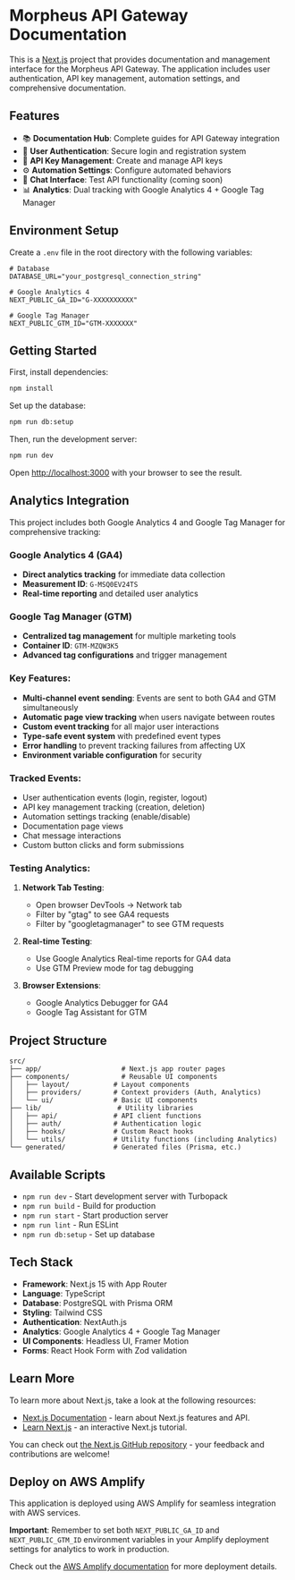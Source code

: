 # Morpheus API Gateway Documentation

This is a [Next.js](https://nextjs.org) project that provides documentation and management interface for the Morpheus API Gateway. The application includes user authentication, API key management, automation settings, and comprehensive documentation.

## Features

- 📚 **Documentation Hub**: Complete guides for API Gateway integration
- 🔐 **User Authentication**: Secure login and registration system
- 🔑 **API Key Management**: Create and manage API keys
- ⚙️ **Automation Settings**: Configure automated behaviors
- 💬 **Chat Interface**: Test API functionality (coming soon)
- 📊 **Analytics**: Dual tracking with Google Analytics 4 + Google Tag Manager

## Environment Setup

Create a `.env` file in the root directory with the following variables:
```env
# Database
DATABASE_URL="your_postgresql_connection_string"

# Google Analytics 4
NEXT_PUBLIC_GA_ID="G-XXXXXXXXXX"

# Google Tag Manager
NEXT_PUBLIC_GTM_ID="GTM-XXXXXXX"
```

## Getting Started

First, install dependencies:

```bash
npm install
```

Set up the database:

```bash
npm run db:setup
```

Then, run the development server:

```bash
npm run dev
```

Open [http://localhost:3000](http://localhost:3000) with your browser to see the result.

## Analytics Integration

This project includes both Google Analytics 4 and Google Tag Manager for comprehensive tracking:

### Google Analytics 4 (GA4)
- **Direct analytics tracking** for immediate data collection
- **Measurement ID**: `G-MSQ0EV24TS`
- **Real-time reporting** and detailed user analytics

### Google Tag Manager (GTM)
- **Centralized tag management** for multiple marketing tools
- **Container ID**: `GTM-MZQW3K5`
- **Advanced tag configurations** and trigger management

### Key Features:
- **Multi-channel event sending**: Events are sent to both GA4 and GTM simultaneously
- **Automatic page view tracking** when users navigate between routes
- **Custom event tracking** for all major user interactions
- **Type-safe event system** with predefined event types
- **Error handling** to prevent tracking failures from affecting UX
- **Environment variable configuration** for security

### Tracked Events:
- User authentication events (login, register, logout)
- API key management tracking (creation, deletion)
- Automation settings tracking (enable/disable)
- Documentation page views
- Chat message interactions
- Custom button clicks and form submissions

### Testing Analytics:

1. **Network Tab Testing**:
   - Open browser DevTools → Network tab
   - Filter by "gtag" to see GA4 requests
   - Filter by "googletagmanager" to see GTM requests

2. **Real-time Testing**:
   - Use Google Analytics Real-time reports for GA4 data
   - Use GTM Preview mode for tag debugging

3. **Browser Extensions**:
   - Google Analytics Debugger for GA4
   - Google Tag Assistant for GTM

## Project Structure

```
src/
├── app/                    # Next.js app router pages
├── components/             # Reusable UI components
│   ├── layout/           # Layout components
│   ├── providers/        # Context providers (Auth, Analytics)
│   └── ui/               # Basic UI components
├── lib/                   # Utility libraries
│   ├── api/              # API client functions
│   ├── auth/             # Authentication logic
│   ├── hooks/            # Custom React hooks
│   └── utils/            # Utility functions (including Analytics)
└── generated/            # Generated files (Prisma, etc.)
```

## Available Scripts

- `npm run dev` - Start development server with Turbopack
- `npm run build` - Build for production
- `npm run start` - Start production server
- `npm run lint` - Run ESLint
- `npm run db:setup` - Set up database

## Tech Stack

- **Framework**: Next.js 15 with App Router
- **Language**: TypeScript
- **Database**: PostgreSQL with Prisma ORM
- **Styling**: Tailwind CSS
- **Authentication**: NextAuth.js
- **Analytics**: Google Analytics 4 + Google Tag Manager
- **UI Components**: Headless UI, Framer Motion
- **Forms**: React Hook Form with Zod validation

## Learn More

To learn more about Next.js, take a look at the following resources:

- [Next.js Documentation](https://nextjs.org/docs) - learn about Next.js features and API.
- [Learn Next.js](https://nextjs.org/learn) - an interactive Next.js tutorial.

You can check out [the Next.js GitHub repository](https://github.com/vercel/next.js) - your feedback and contributions are welcome!

## Deploy on AWS Amplify

This application is deployed using AWS Amplify for seamless integration with AWS services.

**Important**: Remember to set both `NEXT_PUBLIC_GA_ID` and `NEXT_PUBLIC_GTM_ID` environment variables in your Amplify deployment settings for analytics to work in production.

Check out the [AWS Amplify documentation](https://docs.amplify.aws/) for more deployment details.
